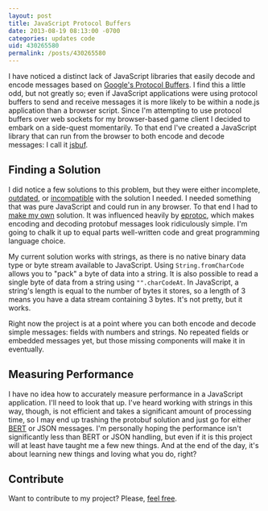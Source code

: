 ```yaml
---
layout: post
title: JavaScript Protocol Buffers
date: 2013-08-19 08:13:00 -0700
categories: updates code
uid: 430265580
permalink: /posts/430265580
---
```


I have noticed a distinct lack of JavaScript libraries that easily decode and
encode messages based on [Google's Protocol Buffers][protobuf]. I find this a
little odd, but not greatly so; even if JavaScript applications were using
protocol buffers to send and receive messages it is more likely to be within a
node.js application than a browser script. Since I'm attempting to use protocol
buffers over web sockets for my browser-based game client I decided to embark on
a side-quest momentarily. To that end I've created a JavaScript library that can
run from the browser to both encode and decode messages: I call it
[jsbuf][jsbuf].

## Finding a Solution

I did notice a few solutions to this problem, but they were either incomplete,
[outdated][protojs], or [incompatible][protonode] with the solution I needed. I
needed something that was pure JavaScript and could run in any browser. To that
end I had to [make my own][jsbuf] solution. It was influenced heavily by
[eprotoc][eprotoc], which makes encoding and decoding protobuf messages look
ridiculously simple. I'm going to chalk it up to equal parts well-written code
and great programming language choice.

My current solution works with strings, as there is no native binary data type
or byte stream available to JavaScript. Using `String.fromCharCode` allows you
to "pack" a byte of data into a string. It is also possible to read a single
byte of data from a string using `"".charCodeAt`. In JavaScript, a string's
length is equal to the number of bytes it stores, so a length of 3 means you
have a data stream containing 3 bytes. It's not pretty, but it works.

Right now the project is at a point where you can both encode and decode simple
messages: fields with numbers and strings. No repeated fields or embedded
messages yet, but those missing components will make it in eventually.

## Measuring Performance

I have no idea how to accurately measure performance in a JavaScript
application. I'll need to look that up. I've heard working with strings in this
way, though, is not efficient and takes a significant amount of processing time,
so I may end up trashing the protobuf solution and just go for either
[BERT][bert] or JSON messages. I'm personally hoping the performance isn't
significantly less than BERT or JSON handling, but even if it is this project
will at least have taught me a few new things. And at the end of the day, it's
about learning new things and loving what you do, right?

## Contribute

Want to contribute to my project? Please, [feel free][jsbuf].

[protobuf]: https://developers.google.com/protocol-buffers/
[jsbuf]: https://github.com/kolorahl/jsbuf
[protojs]: https://code.google.com/p/protobuf-js/
[protonode]: https://code.google.com/p/protobuf-for-node/
[eprotoc]: https://github.com/jeremyong/eprotoc
[bert]: http://bert-rpc.org/
